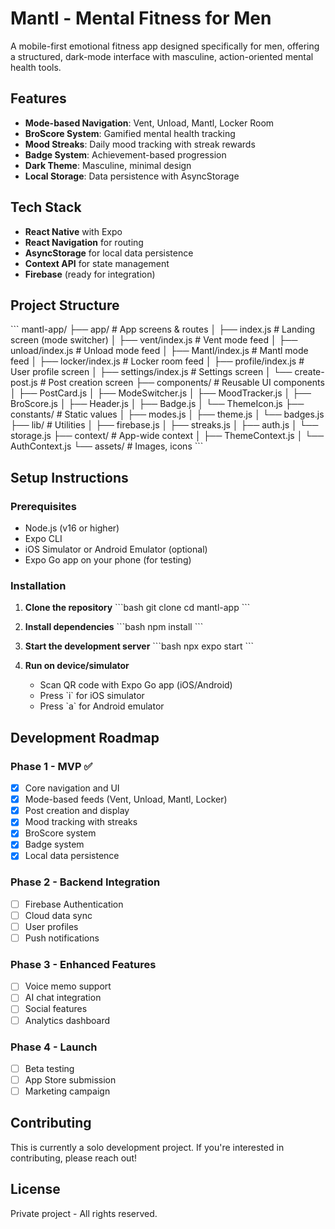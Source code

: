 # Mantl - Mental Fitness for Men

A mobile-first emotional fitness app designed specifically for men, offering a structured, dark-mode interface with masculine, action-oriented mental health tools.

## Features

- **Mode-based Navigation**: Vent, Unload, Mantl, Locker Room
- **BroScore System**: Gamified mental health tracking
- **Mood Streaks**: Daily mood tracking with streak rewards
- **Badge System**: Achievement-based progression
- **Dark Theme**: Masculine, minimal design
- **Local Storage**: Data persistence with AsyncStorage

## Tech Stack

- **React Native** with Expo
- **React Navigation** for routing
- **AsyncStorage** for local data persistence
- **Context API** for state management
- **Firebase** (ready for integration)

## Project Structure

\`\`\`
mantl-app/
├── app/                      # App screens & routes
│   ├── index.js              # Landing screen (mode switcher)
│   ├── vent/index.js         # Vent mode feed
│   ├── unload/index.js       # Unload mode feed
│   ├── Mantl/index.js        # Mantl mode feed
│   ├── locker/index.js       # Locker room feed
│   ├── profile/index.js      # User profile screen
│   ├── settings/index.js     # Settings screen
│   └── create-post.js        # Post creation screen
├── components/               # Reusable UI components
│   ├── PostCard.js
│   ├── ModeSwitcher.js
│   ├── MoodTracker.js
│   ├── BroScore.js
│   ├── Header.js
│   ├── Badge.js
│   └── ThemeIcon.js
├── constants/                # Static values
│   ├── modes.js
│   ├── theme.js
│   └── badges.js
├── lib/                      # Utilities
│   ├── firebase.js
│   ├── streaks.js
│   ├── auth.js
│   └── storage.js
├── context/                  # App-wide context
│   ├── ThemeContext.js
│   └── AuthContext.js
└── assets/                   # Images, icons
\`\`\`

## Setup Instructions

### Prerequisites
- Node.js (v16 or higher)
- Expo CLI
- iOS Simulator or Android Emulator (optional)
- Expo Go app on your phone (for testing)

### Installation

1. **Clone the repository**
   \`\`\`bash
   git clone <your-repo-url>
   cd mantl-app
   \`\`\`

2. **Install dependencies**
   \`\`\`bash
   npm install
   \`\`\`

3. **Start the development server**
   \`\`\`bash
   npx expo start
   \`\`\`

4. **Run on device/simulator**
   - Scan QR code with Expo Go app (iOS/Android)
   - Press \`i\` for iOS simulator
   - Press \`a\` for Android emulator

## Development Roadmap

### Phase 1 - MVP ✅
- [x] Core navigation and UI
- [x] Mode-based feeds (Vent, Unload, Mantl, Locker)
- [x] Post creation and display
- [x] Mood tracking with streaks
- [x] BroScore system
- [x] Badge system
- [x] Local data persistence

### Phase 2 - Backend Integration
- [ ] Firebase Authentication
- [ ] Cloud data sync
- [ ] User profiles
- [ ] Push notifications

### Phase 3 - Enhanced Features
- [ ] Voice memo support
- [ ] AI chat integration
- [ ] Social features
- [ ] Analytics dashboard

### Phase 4 - Launch
- [ ] Beta testing
- [ ] App Store submission
- [ ] Marketing campaign

## Contributing

This is currently a solo development project. If you're interested in contributing, please reach out!

## License

Private project - All rights reserved.
